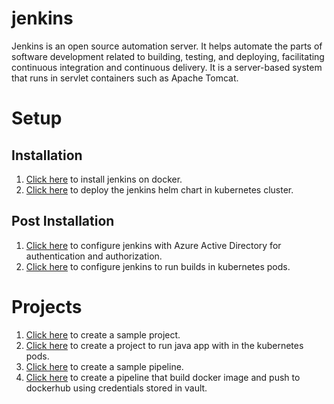 # jenkins
Jenkins is an open source automation server. It helps automate the parts of software development related to building, testing, and deploying, facilitating continuous integration and continuous delivery. It is a server-based system that runs in servlet containers such as Apache Tomcat. 

# Setup
## Installation
1. [Click here](https://github.com/vinaykagithapu/dockerDepolyments/blob/main/jenkins/README.md) to install jenkins on docker.
2. [Click here](https://github.com/vinaykagithapu/kubernetesDeployments/tree/main/helm/jenkins) to deploy the jenkins helm chart in kubernetes cluster. 

## Post Installation
1. [Click here](jenkinsWithAAD/README.md) to configure jenkins with Azure Active Directory for authentication and authorization.
2. [Click here](jenkinsWithK8s/README.md) to configure jenkins to run builds in kubernetes pods. 

# Projects
1. [Click here](sampleProject/README.md) to create a sample project.
2. [Click here](sampleProjectBuildOnK8s/README.md) to create a project to run java app with in the kubernetes pods. 
3. [Click here](pipelineProject/README.md) to create a sample pipeline.
4. [Click here](./dockerCredsVault/README.md) to create a pipeline that build docker image and push to dockerhub using credentials stored in vault.